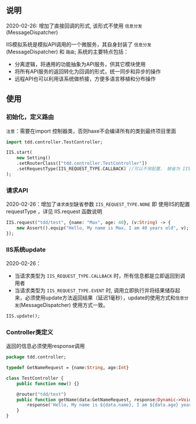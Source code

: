 ## 说明

2020-02-26: 增加了直接回调的形式, 该形式不使用 `信息分发`(MessageDispatcher)

IIS模拟系统是模拟API调用的一个微服务，其自身封装了 `信息分发`(MessageDispatcher) 和 `路由`; 系统的主要特点包括：

* 分离逻辑，将通用的功能抽象为API服务，供其它模块使用
* 将所有API服务的返回转化为回调的形式，统一同步和异步的操作
* 远程API也可以利用该系统做桥接，方便多语言移植和分布操作

## 使用

### 初始化，定义路由

`注意`：需要在import 控制器类，否则haxe不会编译所有的类到最终项目里面

```haxe
import tdd.controller.TestController;

IIS.start(
	new Setting()
	.setRouterClass(["tdd.controller.TestController"])
	.setRequestType(IIS_REQUEST_TYPE.CALLBACK) //可以不用配置， 缺省为 IIS_REQUEST_TYPE.CALLBACK
);
```

### 请求API

2020-02-26：增加了`请求类型`缺省参数 `IIS_REQUEST_TYPE.NONE` 即 使用IIS的配置requestType ，详见 IIS.request 函数说明

```haxe
IIS.request("tdd/test", {name: "Max", age: 40}, (v:String) -> {
    new Assert().equip("Hello, My name is Max, I am 40 years old", v);
});
```

### IIS系统update

2020-02-26：

* 当请求类型为 `IIS_REQUEST_TYPE.CALLBACK` 时，所有信息都是立即返回到调用者
* 当请求类型为 `IIS_REQUEST_TYPE.EVENT` 时, 调用立即执行并将结果储存起来，必须使用update方法返回结果（延迟1毫秒），update的使用方式和`信息分发`(MessageDispatcher) 使用方式一致。

```haxe
IIS.update();
```

### Controller类定义

返回的信息必须使用response调用


```haxe
package tdd.controller;

typedef GetNameRequest = {name:String, age:Int}

class TestController {
	public function new() {}

	@router("tdd/test")
	public function getName(data:GetNameRequest, response:Dynamic->Void) {
		response('Hello, My name is ${data.name}, I am ${data.age} years old');
	}
}
```
